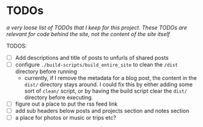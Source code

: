 # TODOs

_a very loose list of TODOs that I keep for this project. These TODOs are relevant for code behind the site, not the content of the site itself_

TODOS:

- [ ] Add descriptions and title of posts to unfurls of shared posts
- [ ] configure `./build-scripts/build_entire_site` to clean the `/dist` directory before running
  - currently, if I remove the metadata for a blog post, the content in the `dist/` directory stays around. I could fix this by either adding some sort of `clean/` script, or by having the build script clear the `dist/` directory before executing.
- [ ] figure out a place to put the rss feed link
- [ ] add sub headers below posts and projects section and notes section
- [ ] a place for photos or music or trips etc?